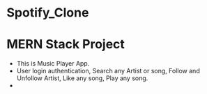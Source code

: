 # Spotify_Clone 
# MERN Stack Project

- This is Music Player App.
- User login authentication, Search any Artist or song, Follow and Unfollow Artist, Like any song, Play any song.
- 
